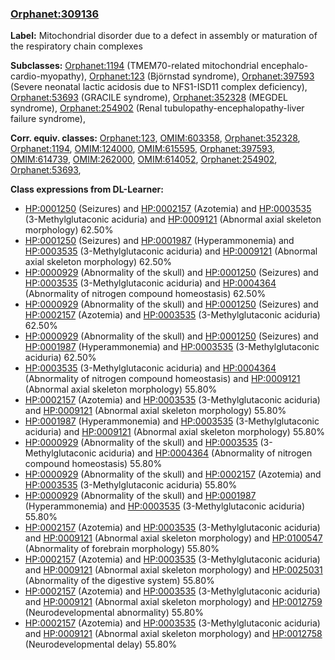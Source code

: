 
### [Orphanet:309136](http://www.orpha.net/ORDO/Orphanet_309136)
**Label:** Mitochondrial disorder due to a defect in assembly or maturation of the respiratory chain complexes

**Subclasses:** [Orphanet:1194](http://www.orpha.net/ORDO/Orphanet_1194) (TMEM70-related mitochondrial encephalo-cardio-myopathy), [Orphanet:123](http://www.orpha.net/ORDO/Orphanet_123) (Björnstad syndrome), [Orphanet:397593](http://www.orpha.net/ORDO/Orphanet_397593) (Severe neonatal lactic acidosis due to NFS1-ISD11 complex deficiency), [Orphanet:53693](http://www.orpha.net/ORDO/Orphanet_53693) (GRACILE syndrome), [Orphanet:352328](http://www.orpha.net/ORDO/Orphanet_352328) (MEGDEL syndrome), [Orphanet:254902](http://www.orpha.net/ORDO/Orphanet_254902) (Renal tubulopathy-encephalopathy-liver failure syndrome), 

**Corr. equiv. classes:** [Orphanet:123](http://www.orpha.net/ORDO/Orphanet_123), [OMIM:603358](http://purl.obolibrary.org/obo/OMIM_603358), [Orphanet:352328](http://www.orpha.net/ORDO/Orphanet_352328), [Orphanet:1194](http://www.orpha.net/ORDO/Orphanet_1194), [OMIM:124000](http://purl.obolibrary.org/obo/OMIM_124000), [OMIM:615595](http://purl.obolibrary.org/obo/OMIM_615595), [Orphanet:397593](http://www.orpha.net/ORDO/Orphanet_397593), [OMIM:614739](http://purl.obolibrary.org/obo/OMIM_614739), [OMIM:262000](http://purl.obolibrary.org/obo/OMIM_262000), [OMIM:614052](http://purl.obolibrary.org/obo/OMIM_614052), [Orphanet:254902](http://www.orpha.net/ORDO/Orphanet_254902), [Orphanet:53693](http://www.orpha.net/ORDO/Orphanet_53693), 

**Class expressions from DL-Learner:**

- [HP:0001250](http://purl.obolibrary.org/obo/HP_0001250) (Seizures) and [HP:0002157](http://purl.obolibrary.org/obo/HP_0002157) (Azotemia) and [HP:0003535](http://purl.obolibrary.org/obo/HP_0003535) (3-Methylglutaconic aciduria) and [HP:0009121](http://purl.obolibrary.org/obo/HP_0009121) (Abnormal axial skeleton morphology) 62.50%
- [HP:0001250](http://purl.obolibrary.org/obo/HP_0001250) (Seizures) and [HP:0001987](http://purl.obolibrary.org/obo/HP_0001987) (Hyperammonemia) and [HP:0003535](http://purl.obolibrary.org/obo/HP_0003535) (3-Methylglutaconic aciduria) and [HP:0009121](http://purl.obolibrary.org/obo/HP_0009121) (Abnormal axial skeleton morphology) 62.50%
- [HP:0000929](http://purl.obolibrary.org/obo/HP_0000929) (Abnormality of the skull) and [HP:0001250](http://purl.obolibrary.org/obo/HP_0001250) (Seizures) and [HP:0003535](http://purl.obolibrary.org/obo/HP_0003535) (3-Methylglutaconic aciduria) and [HP:0004364](http://purl.obolibrary.org/obo/HP_0004364) (Abnormality of nitrogen compound homeostasis) 62.50%
- [HP:0000929](http://purl.obolibrary.org/obo/HP_0000929) (Abnormality of the skull) and [HP:0001250](http://purl.obolibrary.org/obo/HP_0001250) (Seizures) and [HP:0002157](http://purl.obolibrary.org/obo/HP_0002157) (Azotemia) and [HP:0003535](http://purl.obolibrary.org/obo/HP_0003535) (3-Methylglutaconic aciduria) 62.50%
- [HP:0000929](http://purl.obolibrary.org/obo/HP_0000929) (Abnormality of the skull) and [HP:0001250](http://purl.obolibrary.org/obo/HP_0001250) (Seizures) and [HP:0001987](http://purl.obolibrary.org/obo/HP_0001987) (Hyperammonemia) and [HP:0003535](http://purl.obolibrary.org/obo/HP_0003535) (3-Methylglutaconic aciduria) 62.50%
- [HP:0003535](http://purl.obolibrary.org/obo/HP_0003535) (3-Methylglutaconic aciduria) and [HP:0004364](http://purl.obolibrary.org/obo/HP_0004364) (Abnormality of nitrogen compound homeostasis) and [HP:0009121](http://purl.obolibrary.org/obo/HP_0009121) (Abnormal axial skeleton morphology) 55.80%
- [HP:0002157](http://purl.obolibrary.org/obo/HP_0002157) (Azotemia) and [HP:0003535](http://purl.obolibrary.org/obo/HP_0003535) (3-Methylglutaconic aciduria) and [HP:0009121](http://purl.obolibrary.org/obo/HP_0009121) (Abnormal axial skeleton morphology) 55.80%
- [HP:0001987](http://purl.obolibrary.org/obo/HP_0001987) (Hyperammonemia) and [HP:0003535](http://purl.obolibrary.org/obo/HP_0003535) (3-Methylglutaconic aciduria) and [HP:0009121](http://purl.obolibrary.org/obo/HP_0009121) (Abnormal axial skeleton morphology) 55.80%
- [HP:0000929](http://purl.obolibrary.org/obo/HP_0000929) (Abnormality of the skull) and [HP:0003535](http://purl.obolibrary.org/obo/HP_0003535) (3-Methylglutaconic aciduria) and [HP:0004364](http://purl.obolibrary.org/obo/HP_0004364) (Abnormality of nitrogen compound homeostasis) 55.80%
- [HP:0000929](http://purl.obolibrary.org/obo/HP_0000929) (Abnormality of the skull) and [HP:0002157](http://purl.obolibrary.org/obo/HP_0002157) (Azotemia) and [HP:0003535](http://purl.obolibrary.org/obo/HP_0003535) (3-Methylglutaconic aciduria) 55.80%
- [HP:0000929](http://purl.obolibrary.org/obo/HP_0000929) (Abnormality of the skull) and [HP:0001987](http://purl.obolibrary.org/obo/HP_0001987) (Hyperammonemia) and [HP:0003535](http://purl.obolibrary.org/obo/HP_0003535) (3-Methylglutaconic aciduria) 55.80%
- [HP:0002157](http://purl.obolibrary.org/obo/HP_0002157) (Azotemia) and [HP:0003535](http://purl.obolibrary.org/obo/HP_0003535) (3-Methylglutaconic aciduria) and [HP:0009121](http://purl.obolibrary.org/obo/HP_0009121) (Abnormal axial skeleton morphology) and [HP:0100547](http://purl.obolibrary.org/obo/HP_0100547) (Abnormality of forebrain morphology) 55.80%
- [HP:0002157](http://purl.obolibrary.org/obo/HP_0002157) (Azotemia) and [HP:0003535](http://purl.obolibrary.org/obo/HP_0003535) (3-Methylglutaconic aciduria) and [HP:0009121](http://purl.obolibrary.org/obo/HP_0009121) (Abnormal axial skeleton morphology) and [HP:0025031](http://purl.obolibrary.org/obo/HP_0025031) (Abnormality of the digestive system) 55.80%
- [HP:0002157](http://purl.obolibrary.org/obo/HP_0002157) (Azotemia) and [HP:0003535](http://purl.obolibrary.org/obo/HP_0003535) (3-Methylglutaconic aciduria) and [HP:0009121](http://purl.obolibrary.org/obo/HP_0009121) (Abnormal axial skeleton morphology) and [HP:0012759](http://purl.obolibrary.org/obo/HP_0012759) (Neurodevelopmental abnormality) 55.80%
- [HP:0002157](http://purl.obolibrary.org/obo/HP_0002157) (Azotemia) and [HP:0003535](http://purl.obolibrary.org/obo/HP_0003535) (3-Methylglutaconic aciduria) and [HP:0009121](http://purl.obolibrary.org/obo/HP_0009121) (Abnormal axial skeleton morphology) and [HP:0012758](http://purl.obolibrary.org/obo/HP_0012758) (Neurodevelopmental delay) 55.80%



